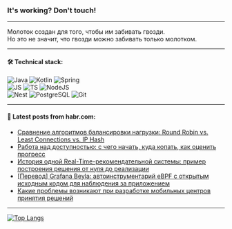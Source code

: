 ### It's working? Don't touch!

---
Молоток создан для того, чтобы им забивать гвозди. <br>
Но это не значит, что гвозди можно забивать только молотком.

---

#### 🛠️ Technical stack:

![Java](https://img.shields.io/badge/Java-informational?logo=Oracle&style=flat&logoColor=white&color=FF4500)
![Kotlin](https://img.shields.io/badge/Kotlin-informational?logo=Kotlin&style=flat&logoColor=white&color=774D97)
![Spring](https://img.shields.io/badge/SpringBoot-informational?logo=SpringBoot&style=flat&logoColor=white&color=6DB33F) <br>
![JS](https://img.shields.io/badge/JS-informational?logo=javaScript&style=flat&logoColor=black&color=F7Df1E)
![TS](https://img.shields.io/badge/TypeScript-informational?logo=typeScript&style=flat&logoColor=black&color=0667A8)
![NodeJS](https://img.shields.io/badge/NodeJS-informational?logo=node.js&style=flat&logoColor=white&color=70A760) <br>
![Nest](https://img.shields.io/badge/NestJS-informational?logo=NestJS&style=flat&logoColor=white&color=E0234E)
![PostgreSQL](https://img.shields.io/badge/PostgreSQL-informational?logo=PostgreSQL&style=flat&logoColor=white&color=DAA520)
![Git](https://img.shields.io/badge/Git-informational?logo=git&style=flat&logoColor=white&color=778899)

___

#### 💬 Latest posts from habr.com:

<!-- BLOG-POST-LIST:START -->
- [Сравнение алгоритмов балансировки нагрузки: Round Robin vs. Least Connections vs. IP Hash](https://habr.com/ru/companies/otus/articles/770248/?utm_source=habrahabr&utm_medium=rss&utm_campaign=770248)
- [Работа над доступностью: с чего начать, куда копать, как оценить прогресс](https://habr.com/ru/companies/rtlabs/articles/770272/?utm_source=habrahabr&utm_medium=rss&utm_campaign=770272)
- [История одной Real-Time-рекомендательной системы: пример построения решения от нуля до реализации](https://habr.com/ru/companies/vk/articles/769508/?utm_source=habrahabr&utm_medium=rss&utm_campaign=769508)
- [[Перевод] Grafana Beyla: автоинструментарий eBPF с открытым исходным кодом для наблюдения за приложением](https://habr.com/ru/companies/kts/articles/770048/?utm_source=habrahabr&utm_medium=rss&utm_campaign=770048)
- [Какие проблемы возникают при разработке мобильных центров принятия решений](https://habr.com/ru/articles/764706/?utm_source=habrahabr&utm_medium=rss&utm_campaign=764706)
<!-- BLOG-POST-LIST:END -->

---
[![Top Langs](https://github-readme-stats-git-master-advtsetting-gmailcom.vercel.app/api/top-langs/?username=zloylis&langs_count=10&hide_title=false&title_color=e6edf3&size_weight=0.5&count_weight=0.5&layout=compact&hide_border=true&theme=dracula)](https://github.com/zloylis)

<!-- ![GitHub stats](https://github-readme-stats-git-master-advtsetting-gmailcom.vercel.app/api?username=zloylis&show_icons=true&hide_border=true&theme=dracula&hide_title=true&include_all_commits=true&count_private=true&hide=contribs&hide_rank=true) -->
